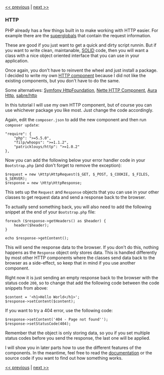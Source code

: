 [<< previous](3-error-handler.md) | [next >>](5-router.md)

### HTTP

PHP already has a few things built in to make working with HTTP easier. For example there are the [superglobals](http://php.net/manual/en/language.variables.superglobals.php) that contain the request information.

These are good if you just want to get a quick and dirty script runnin. But if you want to write clean, maintanable, [SOLID](http://en.wikipedia.org/wiki/SOLID_%28object-oriented_design%29) code, then you will want a class with a nice object oriented interface that you can use in your application.

Once again, you don't have to reinvent the wheel and just install a package. I decided to write my own [HTTP component](https://github.com/PatrickLouys/http) because I did not like the existing components, but you don't have to do the same.

Some alternatives: [Symfony HttpFoundation](https://github.com/symfony/HttpFoundation), [Nette HTTP Component](https://github.com/nette/http), [Aura Http](https://github.com/auraphp/Aura.Http), [sabre/http](https://github.com/fruux/sabre-http)

In this tutorial I will use my own HTTP component, but of course you can use whichever package you like most. Just change the code accordingly.

Again, edit the `composer.json` to add the new component and then run `composer update`:

```
"require": {
    "php": ">=5.5.0",
    "filp/whoops": ">=1.1.2",
    "patricklouys/http": ">=1.0.2"
},
```

Now you can add the following below your error handler code in your `Bootstrap.php` (and don't forget to remove the exception):

```
$request = new \Http\HttpRequest($_GET, $_POST, $_COOKIE, $_FILES, $_SERVER);
$response = new \Http\HttpResponse;
```

This sets up the `Request` and `Response` objects that you can use in your other classes to get request data and send a response back to the browser.

To actually send something back, you will also need to add the following snippet at the end of your `Bootstrap.php` file:

```
foreach ($response->getHeaders() as $header) {
    header($header);
}

echo $response->getContent();
```

This will send the response data to the browser. If you don't do this, nothing happens as the `Response` object only stores data. This is handled differently by most other HTTP components where the classes send data back to the browser as a side-effect, so keep that in mind if you use another component.

Right now it is just sending an empty response back to the browser with the status code `200`, so to change that add the following code between the code snippets from above:

```
$content = '<h1>Hello World</h1>';
$response->setContent($content);
```

If you want to try a 404 error, use the following code:

```
$response->setContent('404 - Page not found'');
$response->setStatusCode(404);
```

Remember that the object is only storing data, so you if you set multiple status codes before you send the response, the last one will be applied.

I will show you in later parts how to use the different features of the components. In the meantime, feel free to read the [documentation](https://github.com/PatrickLouys/http) or the source code if you want to find out how something works.

[<< previous](3-error-handler.md) | [next >>](5-router.md)